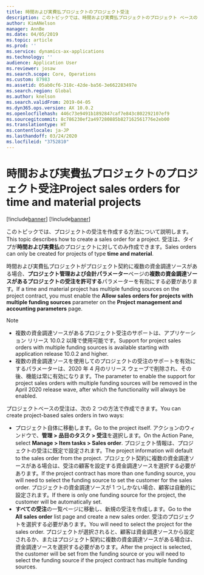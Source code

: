 ```yaml
---
title: 時間および実費払プロジェクトのプロジェクト受注
description: このトピックでは、時間および実費払プロジェクトのプロジェクト ベースの受注を作成する方法について説明します。
author: KimANelson
manager: AnnBe
ms.date: 04/05/2019
ms.topic: article
ms.prod: ''
ms.service: dynamics-ax-applications
ms.technology: ''
audience: Application User
ms.reviewer: josaw
ms.search.scope: Core, Operations
ms.custom: 87983
ms.assetid: 05ab0cf6-318c-42de-ba56-3e662283497e
ms.search.region: Global
ms.author: knelson
ms.search.validFrom: 2019-04-05
ms.dyn365.ops.version: AX 10.0.2
ms.openlocfilehash: 446c73e9491b1892847caf7e843c802292107ef9
ms.sourcegitcommit: 8c786230ef2a497280885b827162561776e2eb00
ms.translationtype: HT
ms.contentlocale: ja-JP
ms.lasthandoff: 03/24/2020
ms.locfileid: "3752810"
---
```

# <a name="project-sales-orders-for-time-and-material-projects"></a><span data-ttu-id="054b2-103">時間および実費払プロジェクトのプロジェクト受注</span><span class="sxs-lookup"><span data-stu-id="054b2-103">Project sales orders for time and material projects</span></span>

[!include[banner](../includes/banner.md)]
[!include[banner](../includes/preview-banner.md)]

<span data-ttu-id="054b2-104">このトピックでは、プロジェクトの受注を作成する方法について説明します。</span><span class="sxs-lookup"><span data-stu-id="054b2-104">This topic describes how to create a sales order for a project.</span></span> <span data-ttu-id="054b2-105">受注は、タイプが**時間および実費払**のプロジェクトに対してのみ作成できます。</span><span class="sxs-lookup"><span data-stu-id="054b2-105">Sales orders can only be created for projects of type **time and material**.</span></span>

<span data-ttu-id="054b2-106">時間および実費払プロジェクトがプロジェクト契約に複数の資金調達ソースがある場合、**プロジェクト管理および会計パラメーター**ページの**複数の資金調達ソースがあるプロジェクトの受注を許可する**パラメーターを有効にする必要があります。</span><span class="sxs-lookup"><span data-stu-id="054b2-106">If a time and material project has multiple funding sources on the project contract, you must enable the **Allow sales orders for projects with multiple funding sources** parameter on the **Project management and accounting parameters** page.</span></span> 

> [!NOTE]
> - <span data-ttu-id="054b2-107">複数の資金調達ソースがあるプロジェクト受注のサポートは、アプリケーション リリース 10.0.2 以降で使用可能です。</span><span class="sxs-lookup"><span data-stu-id="054b2-107">Support for project sales orders with multiple funding sources is available starting with application release 10.0.2 and higher.</span></span>
> - <span data-ttu-id="054b2-108">複数の資金調達ソースを使用してのプロジェクトの受注のサポートを有効にするパラメーターは、2020 年 4 月のリリース ウェーブで削除され、その後、機能は常に有効になります。</span><span class="sxs-lookup"><span data-stu-id="054b2-108">The parameter to enable the support for project sales orders with multiple funding sources will be removed in the April 2020 release wave, after which the functionality will always be enabled.</span></span>

<span data-ttu-id="054b2-109">プロジェクトベースの受注は、次の 2 つの方法で作成できます。</span><span class="sxs-lookup"><span data-stu-id="054b2-109">You can create project-based sales orders in two ways:</span></span>

- <span data-ttu-id="054b2-110">プロジェクト自体に移動します。</span><span class="sxs-lookup"><span data-stu-id="054b2-110">Go to the project itself.</span></span> <span data-ttu-id="054b2-111">アクションのウィンドウで、**管理 > 品目のタスク > 受注**を選択します。</span><span class="sxs-lookup"><span data-stu-id="054b2-111">On the Action Pane, select **Manage > Item tasks > Sales order**.</span></span> <span data-ttu-id="054b2-112">プロジェクト情報は、プロジェクトの受注に既定で設定されます。</span><span class="sxs-lookup"><span data-stu-id="054b2-112">The project information will default to the sales order from the project.</span></span> <span data-ttu-id="054b2-113">プロジェクト契約に複数の資金調達ソースがある場合は、受注の顧客を設定する資金調達ソースを選択する必要があります。</span><span class="sxs-lookup"><span data-stu-id="054b2-113">If the project contract has more than one funding source, you will need to select the funding source to set the customer for the sales order.</span></span> <span data-ttu-id="054b2-114">プロジェクトの資金調達ソースが 1 つしかない場合、顧客は自動的に設定されます。</span><span class="sxs-lookup"><span data-stu-id="054b2-114">If there is only one funding source for the project, the customer will be automatically set.</span></span>
- <span data-ttu-id="054b2-115">**すべての受注**の一覧ページに移動し、新規の受注を作成します。</span><span class="sxs-lookup"><span data-stu-id="054b2-115">Go to the **All sales order** list page and create a new sales order.</span></span> <span data-ttu-id="054b2-116">受注のプロジェクトを選択する必要があります。</span><span class="sxs-lookup"><span data-stu-id="054b2-116">You will need to select the project for the sales order.</span></span> <span data-ttu-id="054b2-117">プロジェクトが選択されると、顧客は資金調達ソースから設定されるか、またはプロジェクト契約に複数の資金調達ソースがある場合は、資金調達ソースを選択する必要があります。</span><span class="sxs-lookup"><span data-stu-id="054b2-117">After the project is selected, the customer will be set from the funding source or you will need to select the funding source if the project contract has multiple funding sources.</span></span>

